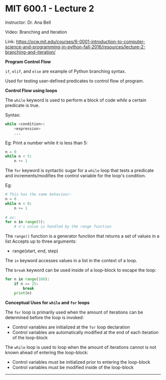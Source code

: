 # MIT 600.1 - Lecture 2

Instructor: Dr. Ana Bell

Video: Branching and Iteration

Link: https://ocw.mit.edu/courses/6-0001-introduction-to-computer-science-and-programming-in-python-fall-2016/resources/lecture-2-branching-and-iteration/

**Program Control Flow**

`if`, `elif`, and `else` are example of Python branching syntax.

Used for testing user-defined predicates to control flow of program.

**Control Flow using loops**

The `while` keyword is used to perform a block of code *while* a certain predicate is true.

Syntax:

```python
while <condition>:
	<expression>
	...
```

Eg: Print a number while it is less than 5:

```python
n = 0
while n < 5:
	n += 1
```

The `for` keyword is syntactic sugar for a `while` loop that tests a predicate
and increments/modifies the control variable for the loop's condition.

Eg:

```python
# This has the same behaviour:
n = 0
while n < 0:
	n += 1
	
# as:
for n in range(5):
	# n's value is handled by the range function
```

The `range()` function is a generator function that returns a set of values in
a list Accepts up to three arguments:

- range(start, end, step)

The `in` keyword accesses values in a list in the context of a loop.

The `break` keyword can be used inside of a loop-block to escape the loop:

```python
for n in range(100):
	if n == 25:
		break
	print(n)
```

**Conceptual Uses for `while` and `for` loops**

The `for` loop is primarily used when the amount of iterations can be
determined before the loop is invoked:

- Control variables are initialized at the `for` loop declaration
- Control variables are automatically modified at the end of each iteration of the loop-block

The `while` loop is used to loop when the amount of iterations cannot is not
known ahead of entering the loop-block:

- Control variables must be initialized prior to entering the loop-block
- Control variables must be modified inside of the loop-block

___
